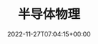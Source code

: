 ---
weight: 1130
title: "半导体物理"
description: "Optional features in Lotus Docs."
icon: tune
lead: ""
date: 2022-11-27T07:04:15+00:00
lastmod: 2023-08-11T17:38:15+00:00
draft: false
images: []
---